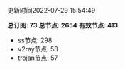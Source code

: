 更新时间2022-07-29 15:54:49

**总订阅: 73**
**总节点: 2654**
**有效节点: 413**
- ss节点: 298
- v2ray节点: 58
- trojan节点: 57

